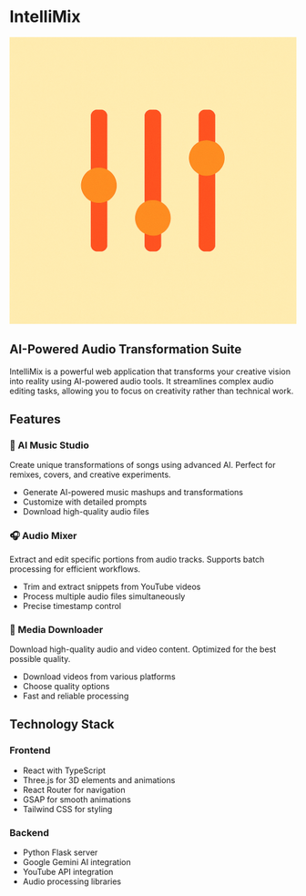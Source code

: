 # IntelliMix

![IntelliMix Logo](frontend/src/assets//logo.png)

## AI-Powered Audio Transformation Suite

IntelliMix is a powerful web application that transforms your creative vision into reality using AI-powered audio tools. It streamlines complex audio editing tasks, allowing you to focus on creativity rather than technical work.

## Features

### 🎵 AI Music Studio
Create unique transformations of songs using advanced AI. Perfect for remixes, covers, and creative experiments.
- Generate AI-powered music mashups and transformations
- Customize with detailed prompts
- Download high-quality audio files

### 🎧 Audio Mixer
Extract and edit specific portions from audio tracks. Supports batch processing for efficient workflows.
- Trim and extract snippets from YouTube videos
- Process multiple audio files simultaneously
- Precise timestamp control

### 📱 Media Downloader
Download high-quality audio and video content. Optimized for the best possible quality.
- Download videos from various platforms
- Choose quality options
- Fast and reliable processing

## Technology Stack

### Frontend
- React with TypeScript
- Three.js for 3D elements and animations
- React Router for navigation
- GSAP for smooth animations
- Tailwind CSS for styling

### Backend
- Python Flask server
- Google Gemini AI integration
- YouTube API integration
- Audio processing libraries


